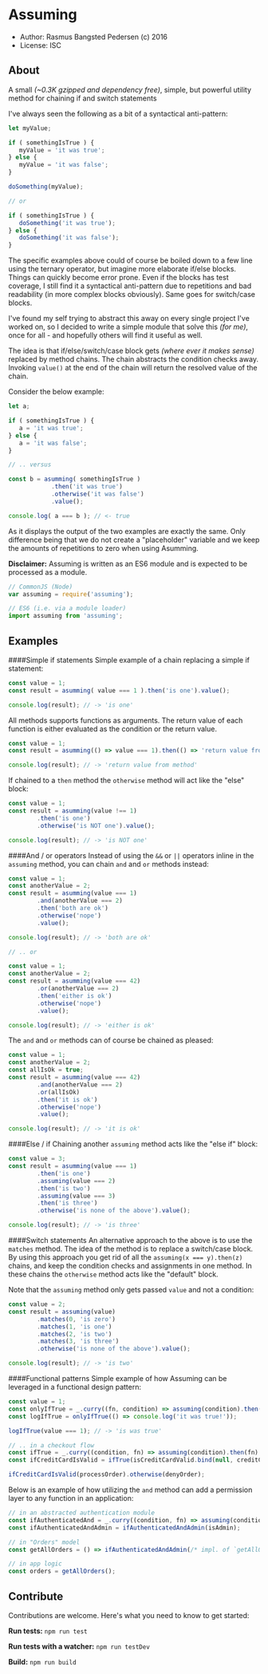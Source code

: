 # Assuming

* Author: Rasmus Bangsted Pedersen (c) 2016
* License: ISC

## About
A small *(~0.3K gzipped and dependency free)*, simple, but powerful utility method for chaining if and switch statements

I've always seen the following as a bit of a syntactical anti-pattern:
```js
let myValue;

if ( somethingIsTrue ) {
   myValue = 'it was true';
} else {
   myValue = 'it was false';
}

doSomething(myValue);

// or

if ( somethingIsTrue ) {
   doSomething('it was true');
} else {
   doSomething('it was false');
}
```
The specific examples above could of course be boiled down to a few line using the ternary operator, but imagine more elaborate if/else
blocks. Things can quickly become error prone. Even if the blocks has test coverage, I still find it a syntactical anti-pattern due
to repetitions and bad readability (in more complex blocks obviously). Same goes for switch/case blocks.

I've found my self trying to abstract this away on every single project I've worked on, so I decided to write a simple module that solve this *(for me)*,
once for all - and hopefully others will find it useful as well.

The idea is that if/else/switch/case block gets *(where ever it makes sense)* replaced by method chains.
The chain abstracts the condition checks away.
Invoking `value()` at the end of the chain will return the resolved value of the chain.

Consider the below example:
```js
let a;

if ( somethingIsTrue ) {
   a = 'it was true';
} else {
   a = 'it was false';
}

// .. versus

const b = asumming( somethingIsTrue )
            .then('it was true')
            .otherwise('it was false')
            .value();

console.log( a === b ); // <- true
```
As it displays the output of the two examples are exactly the same. Only difference being that we do not create
a "placeholder" variable and we keep the amounts of repetitions to zero when using Asumming.

**Disclaimer:** Assuming is written as an ES6 module and is expected to be processed as a module.

```js
// CommonJS (Node)
var assuming = require('assuming');

// ES6 (i.e. via a module loader)
import assuming from 'assuming';
```

## Examples

####Simple if statements
Simple example of a chain replacing a simple if statement:
```js
const value = 1;
const result = asumming( value === 1 ).then('is one').value();

console.log(result); // -> 'is one'
```

All methods supports functions as arguments.
The return value of each function is either evaluated as the condition or the return value.
```js
const value = 1;
const result = asumming(() => value === 1).then(() => 'return value from method').value();

console.log(result); // -> 'return value from method'
```

If chained to a `then` method the `otherwise` method will act like the "else" block:
```js
const value = 1;
const result = asumming(value !== 1)
        .then('is one')
        .otherwise('is NOT one').value();

console.log(result); // -> 'is NOT one'
```

####And / or operators
Instead of using the `&&` or `||` operators inline in the `assuming` method, you can chain `and` and `or` methods instead:
```js
const value = 1;
const anotherValue = 2;
const result = asumming(value === 1)
        .and(anotherValue === 2)
        .then('both are ok')
        .otherwise('nope')
        .value();

console.log(result); // -> 'both are ok'

// .. or

const value = 1;
const anotherValue = 2;
const result = asumming(value === 42)
        .or(anotherValue === 2)
        .then('either is ok')
        .otherwise('nope')
        .value();

console.log(result); // -> 'either is ok'
```

The `and` and `or` methods can of course be chained as pleased:
```js
const value = 1;
const anotherValue = 2;
const allIsOk = true;
const result = asumming(value === 42)
        .and(anotherValue === 2)
        .or(allIsOk)
        .then('it is ok')
        .otherwise('nope')
        .value();

console.log(result); // -> 'it is ok'
```
####Else / if
Chaining another `assuming` method acts like the "else if" block:
```js
const value = 3;
const result = asumming(value === 1)
        .then('is one')
        .assuming(value === 2)
        .then('is two')
        .assuming(value === 3)
        .then('is three')
        .otherwise('is none of the above').value();

console.log(result); // -> 'is three'
```
####Switch statements
An alternative approach to the above is to use the `matches` method. The idea of the method
is to replace a switch/case block. By using this approach you get rid of all the `assuming(x === y).then(z)` chains,
and keep the condition checks and assignments in one method.
In these chains the `otherwise` method acts like the "default" block.

Note that the `assuming` method only gets passed `value` and not a condition:
```js
const value = 2;
const result = assuming(value)
        .matches(0, 'is zero')
        .matches(1, 'is one')
        .matches(2, 'is two')
        .matches(3, 'is three')
        .otherwise('is none of the above').value();

console.log(result); // -> 'is two'
```
####Functional patterns
Simple example of how Assuming can be leveraged in a functional design pattern:
```js
const value = 1;
const onlyIfTrue = _.curry((fn, condition) => assuming(condition).then(fn) );
const logIfTrue = onlyIfTrue(() => console.log('it was true!'));

logIfTrue(value === 1); // -> 'is was true'

// .. in a checkout flow
const ifTrue = _.curry((condition, fn) => assuming(condition).then(fn) );
const ifCreditCardIsValid = ifTrue(isCreditCardValid.bind(null, creditCardInfo));

ifCreditCardIsValid(processOrder).otherwise(denyOrder);

```
Below is an example of how utilizing the `and` method can add a permission layer to any function in an application:
```js
// in an abstracted authentication module
const ifAuthenticatedAnd = _.curry((condition, fn) => assuming(condition).and(isAuthenticated).then(fn));
const ifAuthenticatedAndAdmin = ifAuthenticatedAndAdmin(isAdmin);

// in "Orders" model
const getAllOrders = () => ifAuthenticatedAndAdmin(/* impl. of `getAllOrders` */).otherwise(denyAccess).value();

// in app logic
const orders = getAllOrders();

```

## Contribute
Contributions are welcome. 
Here's what you need to know to get started:

**Run tests:** `npm run test`

**Run tests with a watcher:** `npm run testDev`

**Build:** `npm run build`
